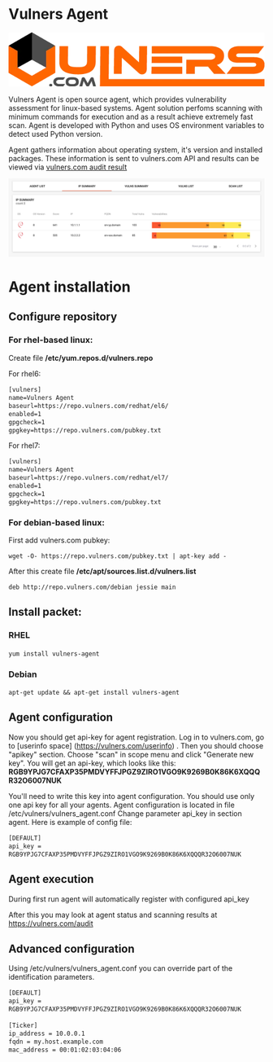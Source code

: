 # Vulners Agent

![Vulners Agent](img/vulners_logo.png)

Vulners Agent is open source agent, which provides vulnerability assessment for linux-based systems. Agent solution perfoms scanning with minimum commands for execution and as a result achieve extremely fast scan.  Agent is developed with Python and uses OS environment variables to detect used Python version.

Agent gathers information about operating system, it's version and installed packages. These information is sent to vulners.com API and results can be viewed via [vulners.com audit result](https://vulners.com/audit)

![Vulners Audit IP Summary](img/audit_ipsummary.png)

# Agent installation

## Configure repository

### For rhel-based linux:

Create file **/etc/yum.repos.d/vulners.repo**

For rhel6:

```
[vulners]
name=Vulners Agent
baseurl=https://repo.vulners.com/redhat/el6/
enabled=1
gpgcheck=1
gpgkey=https://repo.vulners.com/pubkey.txt
```

For rhel7:
```
[vulners]
name=Vulners Agent
baseurl=https://repo.vulners.com/redhat/el7/
enabled=1
gpgcheck=1
gpgkey=https://repo.vulners.com/pubkey.txt
```

### For debian-based linux:

First add vulners.com pubkey:
```
wget -O- https://repo.vulners.com/pubkey.txt | apt-key add -
```

After this create file **/etc/apt/sources.list.d/vulners.list**
```
deb http://repo.vulners.com/debian jessie main
```

## Install packet:

### RHEL
```yum install vulners-agent```

### Debian
```apt-get update && apt-get install vulners-agent```

## Agent configuration
Now you should get api-key for agent registration. Log in to vulners.com, go to [userinfo space] (https://vulners.com/userinfo) . Then you should choose "apikey" section.
Choose "scan" in scope menu and click "Generate new key". You will get an api-key, which looks like this:
**RGB9YPJG7CFAXP35PMDVYFFJPGZ9ZIRO1VGO9K9269B0K86K6XQQQR32O6007NUK**

You'll need to write this key into agent configuration. You should use only one api key for all your agents. Agent configuration is located in file /etc/vulners/vulners_agent.conf
Change parameter api_key in section agent. Here is example of config file:

```
[DEFAULT]
api_key = RGB9YPJG7CFAXP35PMDVYFFJPGZ9ZIRO1VGO9K9269B0K86K6XQQQR32O6007NUK
```

## Agent execution

During first run agent will automatically register with configured api_key

After this you may look at agent status and scanning results at https://vulners.com/audit

## Advanced configuration

Using /etc/vulners/vulners_agent.conf you can override part of the identification parameters.

```
[DEFAULT]
api_key = RGB9YPJG7CFAXP35PMDVYFFJPGZ9ZIRO1VGO9K9269B0K86K6XQQQR32O6007NUK

[Ticker]
ip_address = 10.0.0.1
fqdn = my.host.example.com
mac_address = 00:01:02:03:04:06

```
